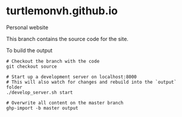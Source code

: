 # turtlemonvh.github.io

Personal website

This branch contains the source code for the site.


To build the output

    # Checkout the branch with the code
    git checkout source

    # Start up a development server on localhost:8000
    # This will also watch for changes and rebuild into the `output` folder
    ./develop_server.sh start

    # Overwrite all content on the master branch
    ghp-import -b master output
